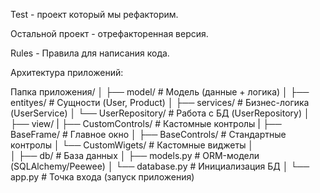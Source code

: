 Test - проект который мы рефакторим.

Остальной проект - отрефакторенная версия.

Rules - Правила для написания кода.

Архитектура приложений: 

Папка приложения/
│
├── model/               	# Модель (данные + логика)
│   ├── entityes/		# Сущности (User, Product)
│   ├── services/        	# Бизнес-логика (UserService)
│   └── UserRepository/    	# Работа с БД (UserRepository)
│
├── view/ 
|   ├── CustomControls/         # Кастомные контролы
|   ├── BaseFrame/          	# Главное окно
│   ├── BaseControls/	   	# Стандартные контролы
│   └── CustomWigets/        	# Кастомные виджеты
│	
│
├── db/                 	# База данных
│   ├── models.py       	# ORM-модели (SQLAlchemy/Peewee)
│   └── database.py     	# Инициализация БД
│
└── app.py		        # Точка входа (запуск приложения)
